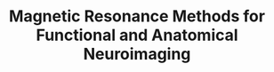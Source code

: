 ---
title: "Magnetic Resonance Methods for Functional and Anatomical Neuroimaging"
project_id: 
conf_date: 2008-10-06
conference_id: ""
presenters:
   - peter_bandettini
summary: "<p>Obesity Workshop</p>"
file: /assets/presentations/T229.ppt
filename: T229.ppt
layout: presentation
---
